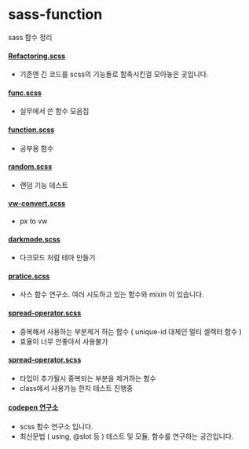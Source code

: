 # sass-function
sass 함수 정리

#### [Refactoring.scss](https://github.com/jiimy/sass-function/blob/master/Refactoring.scss)
- 기존엔 긴 코드를 scss의 기능돌로 함축시킨걸 모아놓은 곳입니다. 

#### [func.scss](https://github.com/jiimy/sass-function/blob/master/func.scss)
- 실무에서 쓴 함수 모음집

#### [function.scss](https://github.com/jiimy/sass-function/blob/master/function.scss)
- 공부용 함수 

#### [random.scss](https://github.com/jiimy/sass-function/blob/master/random.scss)
- 랜덤 기능 테스트

#### [vw-convert.scss](https://github.com/jiimy/sass-function/blob/master/vw-convert.scss)
- px to vw

#### [darkmode.scss](https://github.com/jiimy/sass-function/blob/master/darkmode.scss)
- 다크모드 처럼 테마 만들기

#### [pratice.scss](https://github.com/jiimy/sass-function/blob/master/pratice.scss)
- 사스 함수 연구소. 여러 시도하고 있는 함수와 mixin 이 있습니다. 

#### [spread-operator.scss](https://github.com/jiimy/sass-function/blob/master/spread-operator.scss)
- 중복해서 사용하는 부분제거 하는 함수 ( unique-id 대체인 멀티 셀렉터 함수 )
- 효율이 너무 안좋아서 사용불가

#### [spread-operator.scss](https://github.com/jiimy/sass-function/blob/master/unique-id.scss)
- 타입이 추가될시 중복되는 부분을 제거하는 함수
- class에서 사용가능 한지 테스트 진행중

#### [codepen 연구소](https://codepen.io/collection/XqgEEb?cursor=ZD0wJm89MCZwPTEmdj00)
- scss 함수 연구소 입니다. 
- 최신문법 ( using, @slot 등 ) 테스트 및 모듈, 함수를 연구하는 공간입니다. 
